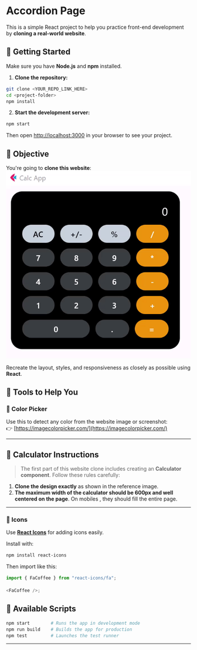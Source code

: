 # Accordion Page

This is a simple React project to help you practice front-end development by **cloning a real-world website**.

## 🔧 Getting Started

Make sure you have **Node.js** and **npm** installed.

1. **Clone the repository:**

```bash
git clone <YOUR_REPO_LINK_HERE>
cd <project-folder>
npm install
```

2. **Start the development server:**

```bash
npm start
```

Then open [http://localhost:3000](http://localhost:3000) in your browser to see your project.

## 🧠 Objective

You're going to **clone this website**:  
![Website to Clone](public/clone.gif)

Recreate the layout, styles, and responsiveness as closely as possible using **React**.

## 🎨 Tools to Help You

### 🎯 Color Picker

Use this to detect any color from the website image or screenshot:  
👉 [https://imagecolorpicker.com/](https://imagecolorpicker.com/)

---

## 📂 Calculator Instructions

> The first part of this website clone includes creating an **Calculator component**. Follow these rules carefully:

1. **Clone the design exactly** as shown in the reference image.
2. **The maximum width of the calculator should be 600px and well centered on the page**. On mobiles , they should fill the entire page.

---

### 🧩 Icons

Use [**React Icons**](https://react-icons.github.io/react-icons/) for adding icons easily.

Install with:

```bash
npm install react-icons
```

Then import like this:

```js
import { FaCoffee } from "react-icons/fa";

<FaCoffee />;
```

## 🚀 Available Scripts

```bash
npm start        # Runs the app in development mode
npm run build    # Builds the app for production
npm test         # Launches the test runner
```

---
